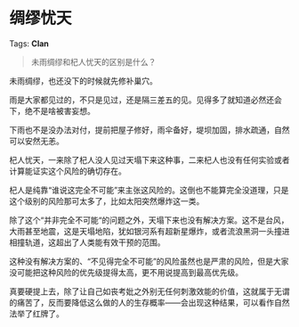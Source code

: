 # 绸缪忧天

Tags: **Clan**

> 未雨绸缪和杞人忧天的区别是什么？



未雨绸缪，也还没下的时候就先修补巢穴。

雨是大家都见过的，不只是见过，还是隔三差五的见。见得多了就知道必然还会下，绝不是啥被害妄想。

下雨也不是没办法对付，提前把屋子修好，雨伞备好，堤坝加固，排水疏通，自然可以安然无恙。

杞人忧天，一来除了杞人没人见过天塌下来这种事，二来杞人也没有任何实验或者计算能证实这个风险的确切存在。

杞人是纯靠“谁说这完全不可能”来主张这风险的。这倒也不能算完全没道理，只是这个级别的风险那可太多了，比如太阳突然爆炸这一类。

除了这个“并非完全不可能“的问题之外，天塌下来也没有解决方案。这不是台风，大雨甚至地震，这是天塌地陷，犹如银河系有超新星爆炸，或者流浪黑洞一头撞进相撞轨道，这超出了人类能有效干预的范围。

这种没有解决方案的、“不见得完全不可能”的风险虽然也是严肃的风险，但是大家没可能把这种风险的优先级提得太高，更不用说提高到最高优先级。

真要硬提上去，除了让自己如丧考妣之外别无任何刺激效能的价值，这就属于无谓的痛苦了，反而要降低这么做的人的生存概率——会出现这种结果，可以看作自然法举了红牌了。



